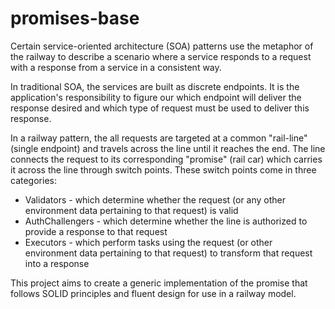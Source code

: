 # promises-base

Certain service-oriented architecture (SOA) patterns use the metaphor of the railway to describe a scenario where a service responds to a request with a response from a service in a consistent way.

In traditional SOA, the services are built as discrete endpoints.  It is the application's responsibility to figure our which endpoint will deliver the response desired and which type of request must be used to deliver this response.

In a railway pattern, the all requests are targeted at a common "rail-line" (single endpoint) and travels across the line until it reaches the end.  The line connects the request to its corresponding "promise" (rail car) which carries it across the line through switch points.  These switch points come in three categories:

- Validators - which determine whether the request (or any other environment data pertaining to that request) is valid
- AuthChallengers - which determine whether the line is authorized to provide a response to that request
- Executors - which perform tasks using the request (or other environment data pertaining to that request) to transform that request into a response

This project aims to create a generic implementation of the promise that follows SOLID principles and fluent design for use in a railway model.